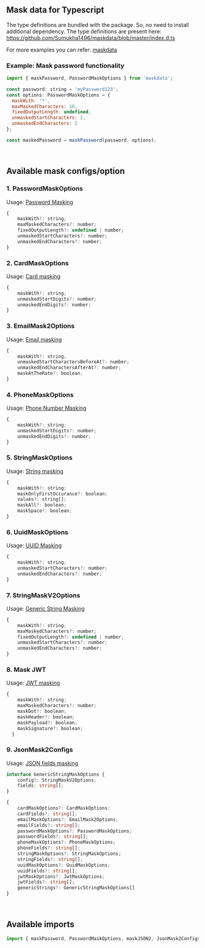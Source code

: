 ## Mask data for Typescript
The type definitions are bundled with the package. So, no need to install additional dependency. The type definitions are present here: https://github.com/Sumukha1496/maskdata/blob/master/index.d.ts 

For more examples you can refer: [maskdata](https://www.npmjs.com/package/maskdata)

### Example: Mask password functionality

```javascript
import { maskPassword, PasswordMaskOptions } from 'maskdata';

const password: string = 'myPassword123';
const options: PasswordMaskOptions = {
  maskWith: '*',
  maxMaskedCharacters: 10,
  fixedOutputLength: undefined,
  unmaskedStartCharacters: 2,
  unmaskedEndCharacters: 2
};

const maskedPassword = maskPassword(password, options);
```
<br/>

## Available mask configs/option
### 1. PasswordMaskOptions
Usage: [Password Masking](./README.md#mask-password)
```javascript
{
    maskWith?: string;
    maxMaskedCharacters?: number;
    fixedOutputLength?: undefined | number;
    unmaskedStartCharacters?: number;
    unmaskedEndCharacters?: number;
}
```

### 2. CardMaskOptions
Usage: [Card masking](./README.md#mask-card-number)
```javascript
{
    maskWith?: string;
    unmaskedStartDigits?: number;
    unmaskedEndDigits?: number;
}
```

### 3. EmailMask2Options
Usage: [Email masking](./README.md#mask-email-id)
```javascript
{
    maskWith?: string;
    unmaskedStartCharactersBeforeAt?: number;
    unmaskedEndCharactersAfterAt?: number;
    maskAtTheRate?: boolean;
}
```

### 4. PhoneMaskOptions
Usage: [Phone Number Masking](./README.md#mask-phone-number)
```javascript
{
    maskWith?: string;
    unmaskedStartDigits?: number;
    unmaskedEndDigits?: number;
}
```
### 5. StringMaskOptions
Usage: [String masking](./README.md#mask-the-characters-or-words-in-the-string)
```javascript
{
    maskWith?: string;
    maskOnlyFirstOccurance?: boolean;
    values?: string[];
    maskAll?: boolean;
    maskSpace?: boolean;
}
```

### 6. UuidMaskOptions
Usage: [UUID Masking](./README.md#mask-uuid)
```javascript
{
    maskWith?: string;
    unmaskedStartCharacters?: number;
    unmaskedEndCharacters?: number;
} 
```

### 7. StringMaskV2Options
Usage: [Generic String Masking](./README.md#generic-string-masking)
```javascript
{
    maskWith?: string;
    maxMaskedCharacters?: number;
    fixedOutputLength?: undefined | number;
    unmaskedStartCharacters?: number;
    unmaskedEndCharacters?: number;
} 
```

### 8. Mask JWT
Usage: [JWT masking](./README.md#mask-jwt-token)
```javascript
{
    maskWith?: string;
    maxMaskedCharacters?: number;
    maskDot?: boolean;
    maskHeader?: boolean;
    maskPayload?: boolean;
    maskSignature?: boolean;
  }
```

### 9. JsonMask2Configs
Usage: [JSON fields masking](./README.md#mask-json)
```typescript
interface GenericStringMaskOptions {
    config?: StringMaskV2Options;
    fields: string[];
}

{
    cardMaskOptions?: CardMaskOptions;
    cardFields?: string[];
    emailMaskOptions?: EmailMask2Options;
    emailFields?: string[];
    passwordMaskOptions?: PasswordMaskOptions;
    passwordFields?: string[];
    phoneMaskOptions?: PhoneMaskOptions;
    phoneFields?: string[];
    stringMaskOptions?: StringMaskOptions;
    stringFields?: string[];
    uuidMaskOptions?: UuidMaskOptions;
    uuidFields?: string[];
    jwtMaskOptions?: JwtMaskOptions;
    jwtFields?: string[];
    genericStrings?: GenericStringMaskOptions[]
}
```
<br/>

## Available imports
```javascript
import { maskPassword, PasswordMaskOptions, maskJSON2, JsonMask2Configs, maskPhone, PhoneMaskOptions, maskEmail2, EmailMask2Options, maskCard, CardMaskOptions, maskString, StringMaskOptions, maskUuid, UuidMaskOptions, maskJwt, JwtMaskOptions, maskStringV2, GenericStringMaskOptions, StringMaskV2Options, getInnerProperty, replaceValue } from 'maskdata';
```
